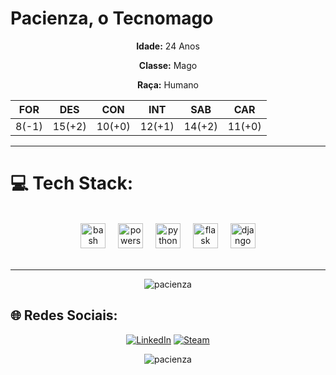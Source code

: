 # Pacienza, o Tecnomago
<div align="center">
  
**Idade:** 24 Anos

**Classe:** Mago

**Raça:** Humano

| FOR   | DES    | CON    | INT    | SAB    | CAR    |
| ----- | ------ | ------ | ------ | ------ | ------ |
| 8(-1) | 15(+2) | 10(+0) | 12(+1) | 14(+2) | 11(+0) |
</div>

---
# 💻 Tech Stack:

<br clear="both">

<div align="center">
  <img src="https://skillicons.dev/icons?i=bash" height="40" alt="bash logo"  />
  <img width="12" />
  <img src="https://skillicons.dev/icons?i=powershell" height="40" alt="powershell logo"  />
  <img width="12" />
  <img src="https://skillicons.dev/icons?i=py" height="40" alt="python logo"  />
  <img width="12" />
  <img src="https://skillicons.dev/icons?i=flask" height="40" alt="flask logo"  />
  <img width="12" />
  <img src="https://skillicons.dev/icons?i=django" height="40" alt="django logo"  />
</div>
<br>

---
<p align="center"><img src="https://github-readme-stats.vercel.app/api/top-langs?username=pacienza&hide=html&show_icons=true&theme=dracula&locale=pt-BR" alt="pacienza" /></p>




## 🌐 Redes Sociais:
<div align="center">
  
[![LinkedIn](https://img.shields.io/badge/LinkedIn-0077B5?style=for-the-badge&logo=linkedin&logoColor=white)](https://linkedin.com/in/lucas-pacienza)
[![Steam](https://img.shields.io/badge/Steam-000000?style=for-the-badge&logo=steam&logoColor=white)](https://steamcommunity.com/id/P4C13NZ4/)

</div>




  
<p align="center"> <img src="https://komarev.com/ghpvc/?username=pacienza&label=Profile%20views&color=1a87cb&style=flat-square" alt="pacienza" /> </p>
